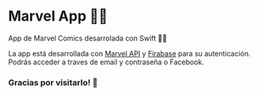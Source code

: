 # Marvel App 🦸‍♀️

App de Marvel Comics desarrolada con Swift 🦸‍♂️
<br/>

La app está desarrollada con [Marvel API](https://developer.marvel.com/) y [Firabase](https://firebase.google.com/) para su autenticación. 
<br/>
Podrás acceder a traves de email y contraseña o Facebook.

### Gracias por visitarlo! 🙌
